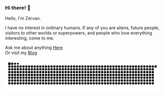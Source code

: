 ### Hi there! 👋

Hello, I'm Zervan.  

I have no interest in ordinary humans. If any of you are aliens, future people, visitors to other worlds or superpowers, and people who love everything interesting, come to me.

Ask me about anything [Here](https://github.com/Zervan29131/Zervan29131/issues)  
Or visit my [Blog](https://zervan.cn)  

![snake](https://raw.githubusercontent.com/zervan29131/zervan29131/main/assets/github-contribution-grid-snake.svg)
